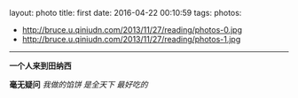 layout: photo
title: first
date: 2016-04-22 00:10:59
tags:
photos:
- http://bruce.u.qiniudn.com/2013/11/27/reading/photos-0.jpg
- http://bruce.u.qiniudn.com/2013/11/27/reading/photos-1.jpg
---
**一个人来到田纳西**

__毫无疑问__
*我做的馅饼
是全天下*
_最好吃的_